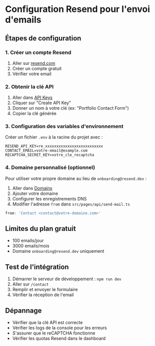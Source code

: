 # Configuration Resend pour l'envoi d'emails

## Étapes de configuration

### 1. Créer un compte Resend
1. Aller sur [resend.com](https://resend.com)
2. Créer un compte gratuit
3. Vérifier votre email

### 2. Obtenir la clé API
1. Aller dans [API Keys](https://resend.com/api-keys)
2. Cliquer sur "Create API Key"
3. Donner un nom à votre clé (ex: "Portfolio Contact Form")
4. Copier la clé générée

### 3. Configuration des variables d'environnement
Créer un fichier `.env` à la racine du projet avec :

```env
RESEND_API_KEY=re_xxxxxxxxxxxxxxxxxxxxxxxxxx
CONTACT_EMAIL=votre-email@example.com
RECAPTCHA_SECRET_KEY=votre_cle_recaptcha
```

### 4. Domaine personnalisé (optionnel)
Pour utiliser votre propre domaine au lieu de `onboarding@resend.dev` :

1. Aller dans [Domains](https://resend.com/domains)
2. Ajouter votre domaine
3. Configurer les enregistrements DNS
4. Modifier l'adresse `from` dans `src/pages/api/send-mail.ts`

```typescript
from: 'Contact <contact@votre-domaine.com>'
```

## Limites du plan gratuit
- 100 emails/jour
- 3000 emails/mois
- Domaine `onboarding@resend.dev` uniquement

## Test de l'intégration
1. Démarrer le serveur de développement : `npm run dev`
2. Aller sur `/contact`
3. Remplir et envoyer le formulaire
4. Vérifier la réception de l'email

## Dépannage
- Vérifier que la clé API est correcte
- Vérifier les logs de la console pour les erreurs
- S'assurer que le reCAPTCHA fonctionne
- Vérifier les quotas Resend dans le dashboard